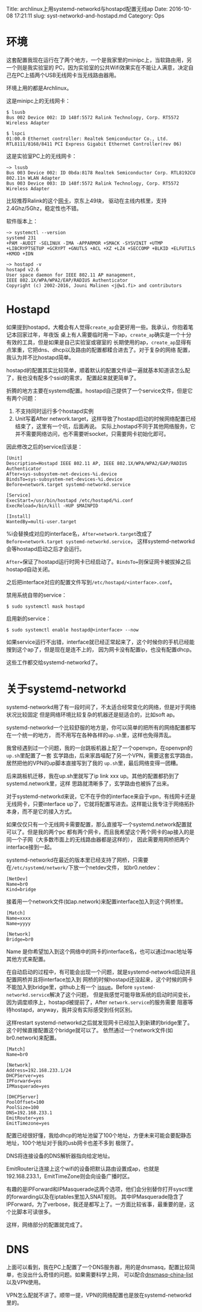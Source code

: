 Title:      archlinux上用systemd-networkd与hostapd配置无线ap
Date:       2016-10-08 17:21:11
slug:       syst-networkd-and-hostapd.md
Category:   Ops

# 环境

这套配置我现在运行在了两个地方，一个是我家里的minipc上，当软路由用，另一个则是我实验室的
PC，因为实验室的公共Wifi效果实在不能让人满意，决定自己在PC上插两个USB无线网卡当无线路由器用。

环境上用的都是Archlinux。

这是minipc上的无线网卡：

```
$ lsusb
Bus 002 Device 002: ID 148f:5572 Ralink Technology, Corp. RT5572 Wireless Adapter

$ lspci
01:00.0 Ethernet controller: Realtek Semiconductor Co., Ltd. RTL8111/8168/8411 PCI Express Gigabit Ethernet Controller(rev 06)
```

这是实验室PC上的无线网卡：

```
~> lsusb
Bus 003 Device 002: ID 0bda:8178 Realtek Semiconductor Corp. RTL8192CU 802.11n WLAN Adapter
Bus 003 Device 003: ID 148f:5572 Ralink Technology, Corp. RT5572 Wireless Adapter
```

比较推荐Ralink的这个[网卡](https://gist.github.com/huiyiqun/9c9b00631768bc5b31971235462eba62)，京东上49块，
驱动在主线内核里，支持2.4Ghz/5Ghz，稳定性也不错。

软件版本上：

```
~> systemctl --version
systemd 231
+PAM -AUDIT -SELINUX -IMA -APPARMOR +SMACK -SYSVINIT +UTMP +LIBCRYPTSETUP +GCRYPT +GNUTLS +ACL +XZ +LZ4 +SECCOMP +BLKID +ELFUTILS +KMOD +IDN

~> hostapd -v
hostapd v2.6
User space daemon for IEEE 802.11 AP management,
IEEE 802.1X/WPA/WPA2/EAP/RADIUS Authenticator
Copyright (c) 2002-2016, Jouni Malinen <j@w1.fi> and contributors
```

# Hostapd

如果提到hostapd，大概会有人觉得`create_ap`会更好用一些。我承认，你抱着笔记本回家过年，年夜饭
桌上有人需要临时用一下ap，`create_ap`确实是一个十分有效的工具，但是如果是自己实验室或寝室的
长期使用的ap，`create_ap`显得有点笨重，它把dns、dhcp以及路由的配置都糅合进去了。对于复杂的网络
配置，我认为并不比hostapd简单。

hostapd的配置其实比较简单，顺着默认的配置文件读一遍就基本知道该怎么配了，我也没有配多个ssid的需求，
配置起来就更简单了。

折腾的地方主要在systemd配置。hostapd自己提供了一个service文件，但是它有两个问题：

1. 不支持同时运行多个hostapd实例
2. Unit写着After network.target，这样导致了hostapd启动的时候网络配置已经结束了，这里有一个坑，后面再说。
实际上hostapd不同于其他网络服务，它并不需要网络访问，也不需要听socket，只需要网卡初始化即可。

因此修改之后的service应该是：

```
[Unit]
Description=Hostapd IEEE 802.11 AP, IEEE 802.1X/WPA/WPA2/EAP/RADIUS Authenticator
After=sys-subsystem-net-devices-%i.device
BindsTo=sys-subsystem-net-devices-%i.device
Before=network.target systemd-networkd.service

[Service]
ExecStart=/usr/bin/hostapd /etc/hostapd/%i.conf
ExecReload=/bin/kill -HUP $MAINPID

[Install]
WantedBy=multi-user.target
```

%i会替换成对应的interface名，`After=network.target`改成了`Before=network.target systemd-networkd.service`，
这样systemd-networkd会等hostapd启动之后才会运行。

`After=`保证了hostapd运行时网卡已经启动了。`BindsTo=`则保证网卡被拔掉之后hostapd自动关闭。

之后把interface对应的配置文件写到`/etc/hostapd/<interface>.conf`。

禁用系统自带的service：

```
$ sudo systemctl mask hostapd
```

启用新的service：

```
$ sudo systemctl enable hostapd@<interface> --now
```

如果service运行不出错，interface就已经正常起来了，这个时候你的手机已经能搜到这个ap了，但是现在是连不上的，
因为网卡没有配置ip，也没有配置dhcp。

这些工作都交给systemd-networkd了。


# 关于systemd-networkd

systemd-networkd用了有一段时间了，不太适合经常变化的网络，但是对于网络状况比较固定
但是网络环境比较复杂的机器还是挺适合的，比如soft ap。

systemd-networkd一个比较舒服的地方是，你可以简单的把所有的网络配置都写在一个统一的地方，
而不用写在各种各样的`up.sh`里，这样也免得弄乱。

我曾经遇到过一个问题，我的一台跳板机器上配了一个openvpn，在openvpn的`up.sh`里配置了一套
玄学路由，后来家昌喵配了另一个VPN，需要这套玄学路由，居然把他的VPN的up脚本直接写到了我的
`up.sh`里，最后网络变得一团糟。

后来跳板机迁移，我在up.sh里就写了ip link xxx up。其他的配置都扔到了systemd.network里，这样
思路就清晰多了，玄学路由也被拆了出来。

对于systemd-networkd来说，它不在乎你的interface来自于vpn，有线网卡还是无线网卡，只要interface
up了，它就将配置写进去。这样能让我专注于网络拓扑本身，而不是它的接入方式。

如果仅仅只有一个无线网卡需要配置，那么直接写一个systemd.network配置就可以了。但是我的两个pc
都有两个网卡，而且我希望这个两个网卡的ap接入的是同一个子网（大多数市面上的无线路由器都是这样的），
因此需要用网桥把两个interface接到一起。

systemd-networkd在最近的版本里已经支持了网桥，只需要在`/etc/systemd/network/`下放一个netdev文件，
如br0.netdev：

```
[NetDev]
Name=br0
Kind=bridge
```

接着用一个network文件(如ap.network)来配置interface加入到这个网桥里。

```
[Match]
Name=xxxx
Name=yyyy

[Network]
Bridge=br0
```

Name 是你希望加入到这个网络中的网卡的interface名，也可以通过mac地址等其他方式来配置。

在自动启动的过程中，有可能会出现一个问题，就是systemd-networkd启动并且配置网桥并且将interface加入到
网桥的时候hostapd还没起来，这个时候的网卡不能加入到bridge里，github上有一个
[issue](https://github.com/systemd/systemd/issues/936)。Before `systemd-networkd.service`解决了这个问题，
但是我感觉可能导致系统的启动时间变长，因为调度顺序上，hostapd被提前了，After `network.service`的服务需要
阻塞等待hostapd，anyway，我并没有实际感受到任何区别。

这样restart systemd-networkd之后就发现网卡已经加入到新建的bridge里了。这个时候直接配置这个bridge就可以了。
依然通过一个network文件(如br0.network)来配置。

```
[Match]
Name=br0

[Network]
Address=192.168.233.1/24
DHCPServer=yes
IPForward=yes
IPMasquerade=yes

[DHCPServer]
PoolOffset=100
PoolSize=100
DNS=192.168.233.1
EmitRouter=yes
EmitTimezone=yes
```

配置已经很好懂，我给dhcp的地址池留了100个地址，方便未来可能会要配静态地址，100个地址对于我的usb网卡也差不多到
极限了。

DNS将连接设备的DNS解析器指向给定地址。

EmitRouter让连接上这个wifi的设备把默认路由设置成ap，也就是192.168.233.1，EmitTimeZone则会向设备广播时区。

有趣的是IPForward和IPMasquerade这两个选项，他们会分别替你打开sysctl里的forwarding以及在iptables里加入SNAT规则。
其中IPMasquerade隐含了IPForward，为了verbose，我还是都写上了。一方面比较省事，最重要的是，这个比脚本可读很多。

这样，网络部分的配置就完成了。

# DNS

上面可以看到，我在PC上配置了一个DNS服务器，用的是dnsmasq，配置比较简单，也没出什么奇怪的问题。如果需要科学上网，
可以配合[dnsmasq-china-list](https://github.com/felixonmars/dnsmasq-china-list)以及VPN使用。

VPN怎么配就不讲了。顺带一提，VPN的网络配置也是放在systemd-networkd里的。

